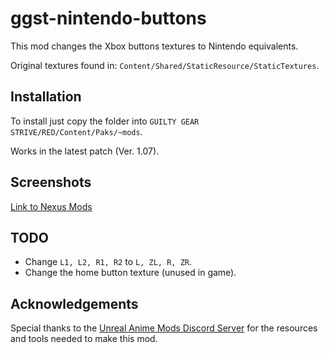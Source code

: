 # ggst-nintendo-buttons
This mod changes the Xbox buttons textures to Nintendo equivalents.

Original textures found in: `Content/Shared/StaticResource/StaticTextures`.


## Installation
To install just copy the folder into `GUILTY GEAR STRIVE/RED/Content/Paks/~mods`.

Works in the latest patch (Ver. 1.07).


## Screenshots
[Link to Nexus Mods]()


## TODO
* Change `L1, L2, R1, R2` to `L, ZL, R, ZR`.
* Change the home button texture (unused in game).

## Acknowledgements
Special thanks to the [Unreal Anime Mods Discord Server](https://discord.gg/tgFrebr) for the resources and tools needed to make this mod.